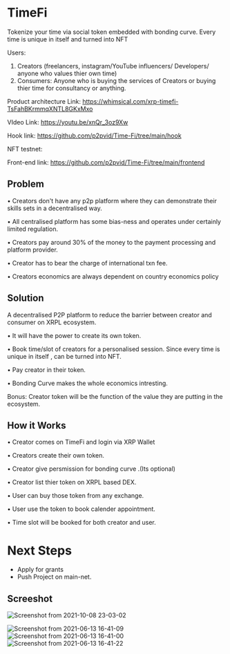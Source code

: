 # TimeFi

Tokenize your time via social token embedded with bonding curve. Every time is unique in itself and turned into NFT

Users:
1. Creators (freelancers, instagram/YouTube influencers/ Developers/ anyone who values thier own time)
2. Consumers: Anyone who is buying the services of Creators or buying thier time for consultancy or anything.

Product architecture Link: https://whimsical.com/xrp-timefi-TsFahBKrmmqXNTL8GKxMxo

VIdeo Link: https://youtu.be/xnQr_3oz9Xw

Hook link: https://github.com/p2pvid/Time-Fi/tree/main/hook

NFT testnet: 

Front-end link: https://github.com/p2pvid/Time-Fi/tree/main/frontend




##  **Problem**

• Creators don't have any p2p platform where they can demonstrate their skills sets in a decentralised way. 

• All centralised platform has some bias-ness and operates under certainly limited regulation.

• Creators pay around 30% of the money to the payment processing and platform provider.

• Creator has to bear the charge of international txn fee.

• Creators economics are always dependent on country economics policy 

##  ****Solution****


A decentralised P2P platform to reduce the barrier between creator and consumer on XRPL ecosystem.


• It will have the power to create its own token.

• Book time/slot of creators for a personalised session. Since every time is unique in itself , can be turned into NFT.

• Pay creator in their token.

• Bonding Curve makes the whole economics intresting.


Bonus: Creator token will be the function of the value they are putting in the ecosystem.

##  ****How it Works****


• Creator comes on TimeFi and login via XRP Wallet

• Creators create their own token.

• Creator give persmission for bonding curve .(Its optional)

• Creator list thier token on XRPL based DEX.

• User can buy those token from any exchange.

• User use the token to book calender appointment.

• Time slot will be booked for both creator and user.


# Next Steps
- Apply for grants
- Push Project on main-net.


##  ****Screeshot****

![Screenshot from 2021-10-08 23-03-02](https://user-images.githubusercontent.com/77237676/136579946-0954856b-c331-4100-9e14-c6494262c283.png)

![Screenshot from 2021-06-13 16-41-09](https://user-images.githubusercontent.com/77237676/121801103-2ab37080-cc68-11eb-8133-4c2df0d145ca.png)
![Screenshot from 2021-06-13 16-41-00](https://user-images.githubusercontent.com/77237676/121801110-330bab80-cc68-11eb-9f1d-c3560edb0b75.png)
![Screenshot from 2021-06-13 16-41-22](https://user-images.githubusercontent.com/77237676/121801118-3c951380-cc68-11eb-9ccf-8c5a5c242536.png)




